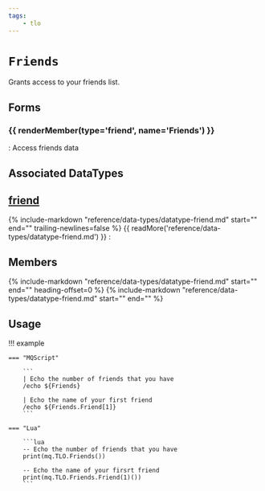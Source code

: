 ```yaml
---
tags:
    - tlo
---
```

# `Friends`

<!--tlo-desc-start-->
Grants access to your friends list.
<!--tlo-desc-end-->
## Forms
<!--tlo-forms-start-->
### {{ renderMember(type='friend', name='Friends') }}

:   Access friends data
<!--tlo-forms-end-->

## Associated DataTypes

## [friend](../data-types/datatype-friend.md)
{%
  include-markdown "reference/data-types/datatype-friend.md"
  start="<!--dt-desc-start-->"
  end="<!--dt-desc-end-->"
  trailing-newlines=false
%} {{ readMore('reference/data-types/datatype-friend.md') }}
:    <h2>Members</h2>
    {%
    include-markdown "reference/data-types/datatype-friend.md"
    start="<!--dt-members-start-->"
    end="<!--dt-members-end-->"
    heading-offset=0
    %}
    {%
    include-markdown "reference/data-types/datatype-friend.md"
    start="<!--dt-linkrefs-start-->"
    end="<!--dt-linkrefs-end-->"
    %}



## Usage

!!! example

    === "MQScript"

        ```
        | Echo the number of friends that you have
        /echo ${Friends}

        | Echo the name of your first friend
        /echo ${Friends.Friend[1]}
        ```

    === "Lua"

        ```lua
        -- Echo the number of friends that you have
        print(mq.TLO.Friends())

        -- Echo the name of your firsrt friend
        print(mq.TLO.Friends.Friend(1)())
        ```
<!--tlo-linkrefs-start-->
[string]: ../data-types/datatype-string.md
[bool]: ../data-types/datatype-bool.md
[friend]: ../data-types/datatype-friend.md
<!--tlo-linkrefs-end-->
